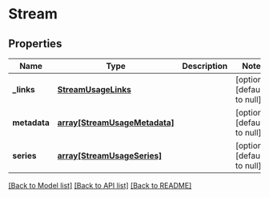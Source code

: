 # Stream

## Properties
Name | Type | Description | Notes
------------ | ------------- | ------------- | -------------
**_links** | [**StreamUsageLinks**](StreamUsageLinks.md) |  | [optional] [default to null]
**metadata** | [**array[StreamUsageMetadata]**](StreamUsageMetadata.md) |  | [optional] [default to null]
**series** | [**array[StreamUsageSeries]**](StreamUsageSeries.md) |  | [optional] [default to null]

[[Back to Model list]](../README.md#documentation-for-models) [[Back to API list]](../README.md#documentation-for-api-endpoints) [[Back to README]](../README.md)


